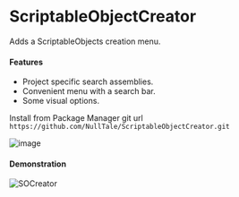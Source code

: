 # ScriptableObjectCreator
Adds a ScriptableObjects creation menu.
#### Features
- Project specific search assemblies.
- Сonvenient menu with a search bar.
- Some visual options.

Install from Package Manager git url 
`https://github.com/NullTale/ScriptableObjectCreator.git`

![image](https://user-images.githubusercontent.com/1497430/181345613-b81a77c6-c449-4b19-ab1e-88b1ef06f6fc.png)

#### Demonstration
![SOCreator](https://user-images.githubusercontent.com/1497430/181344424-018455b2-d7d6-4ee0-b561-fbca878b769a.gif)
